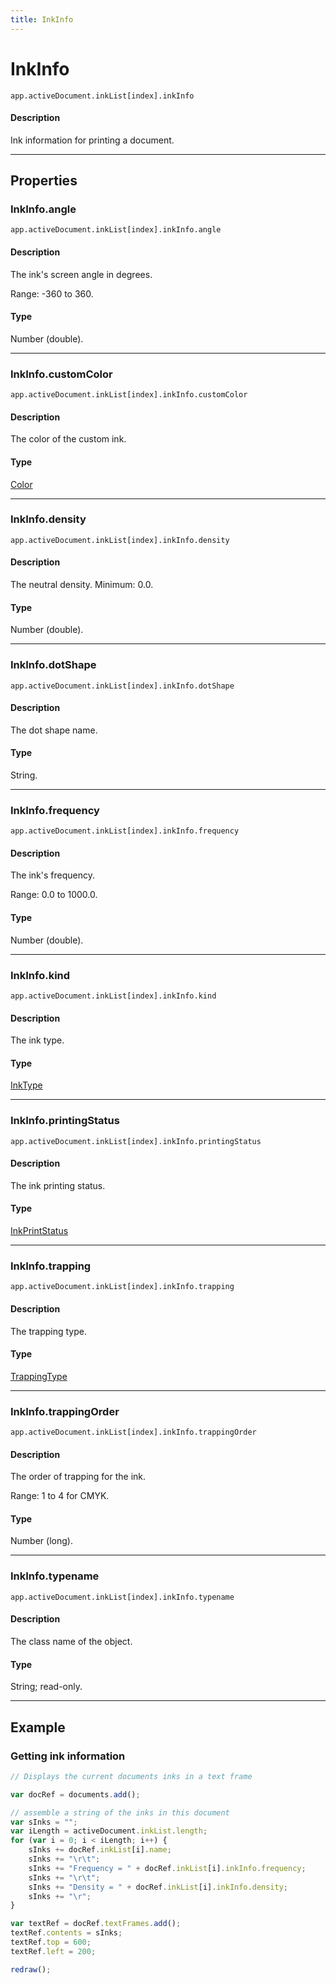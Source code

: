 ```yaml
---
title: InkInfo
---
```

# InkInfo

`app.activeDocument.inkList[index].inkInfo`

#### Description

Ink information for printing a document.

---

## Properties

### InkInfo.angle

`app.activeDocument.inkList[index].inkInfo.angle`

#### Description

The ink's screen angle in degrees.

Range: -360 to 360.

#### Type

Number (double).

---

### InkInfo.customColor

`app.activeDocument.inkList[index].inkInfo.customColor`

#### Description

The color of the custom ink.

#### Type

[Color](.././Color)

---

### InkInfo.density

`app.activeDocument.inkList[index].inkInfo.density`

#### Description

The neutral density. Minimum: 0.0.

#### Type

Number (double).

---

### InkInfo.dotShape

`app.activeDocument.inkList[index].inkInfo.dotShape`

#### Description

The dot shape name.

#### Type

String.

---

### InkInfo.frequency

`app.activeDocument.inkList[index].inkInfo.frequency`

#### Description

The ink's frequency.

Range: 0.0 to 1000.0.

#### Type

Number (double).

---

### InkInfo.kind

`app.activeDocument.inkList[index].inkInfo.kind`

#### Description

The ink type.

#### Type

[InkType](scripting-constants.md#inktype)

---

### InkInfo.printingStatus

`app.activeDocument.inkList[index].inkInfo.printingStatus`

#### Description

The ink printing status.

#### Type

[InkPrintStatus](scripting-constants.md#inkprintstatus)

---

### InkInfo.trapping

`app.activeDocument.inkList[index].inkInfo.trapping`

#### Description

The trapping type.

#### Type

[TrappingType](scripting-constants.md#trappingtype)

---

### InkInfo.trappingOrder

`app.activeDocument.inkList[index].inkInfo.trappingOrder`

#### Description

The order of trapping for the ink.

Range: 1 to 4 for CMYK.

#### Type

Number (long).

---

### InkInfo.typename

`app.activeDocument.inkList[index].inkInfo.typename`

#### Description

The class name of the object.

#### Type

String; read-only.

---

## Example

### Getting ink information

```javascript
// Displays the current documents inks in a text frame

var docRef = documents.add();

// assemble a string of the inks in this document
var sInks = "";
var iLength = activeDocument.inkList.length;
for (var i = 0; i < iLength; i++) {
    sInks += docRef.inkList[i].name;
    sInks += "\r\t";
    sInks += "Frequency = " + docRef.inkList[i].inkInfo.frequency;
    sInks += "\r\t";
    sInks += "Density = " + docRef.inkList[i].inkInfo.density;
    sInks += "\r";
}

var textRef = docRef.textFrames.add();
textRef.contents = sInks;
textRef.top = 600;
textRef.left = 200;

redraw();
```
